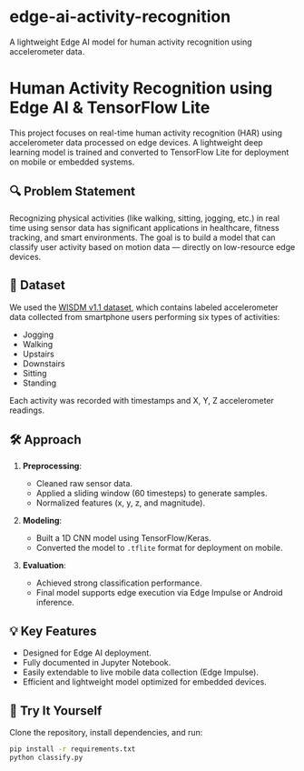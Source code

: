 # edge-ai-activity-recognition
A lightweight Edge AI model for human activity recognition using accelerometer data.
# Human Activity Recognition using Edge AI & TensorFlow Lite

This project focuses on real-time human activity recognition (HAR) using accelerometer data processed on edge devices. A lightweight deep learning model is trained and converted to TensorFlow Lite for deployment on mobile or embedded systems.

## 🔍 Problem Statement
Recognizing physical activities (like walking, sitting, jogging, etc.) in real time using sensor data has significant applications in healthcare, fitness tracking, and smart environments. The goal is to build a model that can classify user activity based on motion data — directly on low-resource edge devices.

## 📂 Dataset
We used the [WISDM v1.1 dataset](https://www.cis.fordham.edu/wisdm/dataset.php), which contains labeled accelerometer data collected from smartphone users performing six types of activities:
- Jogging
- Walking
- Upstairs
- Downstairs
- Sitting
- Standing

Each activity was recorded with timestamps and X, Y, Z accelerometer readings.

## 🛠️ Approach
1. **Preprocessing**:
   - Cleaned raw sensor data.
   - Applied a sliding window (60 timesteps) to generate samples.
   - Normalized features (x, y, z, and magnitude).

2. **Modeling**:
   - Built a 1D CNN model using TensorFlow/Keras.
   - Converted the model to `.tflite` format for deployment on mobile.

3. **Evaluation**:
   - Achieved strong classification performance.
   - Final model supports edge execution via Edge Impulse or Android inference.

## 💡 Key Features
- Designed for Edge AI deployment.
- Fully documented in Jupyter Notebook.
- Easily extendable to live mobile data collection (Edge Impulse).
- Efficient and lightweight model optimized for embedded devices.

## 🧪 Try It Yourself
Clone the repository, install dependencies, and run:

```bash
pip install -r requirements.txt
python classify.py
